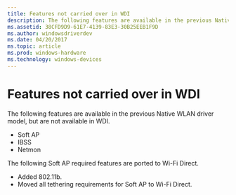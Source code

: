 ```yaml
---
title: Features not carried over in WDI
description: The following features are available in the previous Native WLAN driver model, but are not available in WDI.
ms.assetid: 38CFD9D9-61E7-4139-83E3-30B25EEB1F9D
ms.author: windowsdriverdev
ms.date: 04/20/2017
ms.topic: article
ms.prod: windows-hardware
ms.technology: windows-devices
---
```


# Features not carried over in WDI


The following features are available in the previous Native WLAN driver model, but are not available in WDI.

-   Soft AP
-   IBSS
-   Netmon

The following Soft AP required features are ported to Wi-Fi Direct.

-   Added 802.11b.
-   Moved all tethering requirements for Soft AP to Wi-Fi Direct.

 

 





